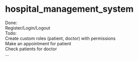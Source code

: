# hospital_management_system

Done: <br/>
Register/Login/Logout <br/>
Todo: <br/>
Create custom roles (patient, doctor) with permissions <br/>
Make an appointment for patient <br/>
Check patients for doctor <br/>
... <br/>
